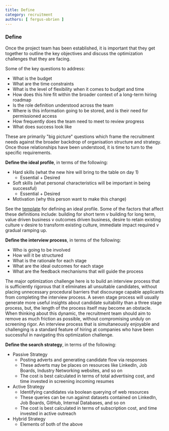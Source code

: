 ```yaml
---
title: Define
category: recruitment
authors: [ fergus-obrien ]
---
```


### Define

<!-- TODO: to define the organisational needs - EXPAND, for top management audience -->
<!-- TODO: recruitment roadmap - EXPAND, for top management audience... what's in a roadmpa, maybe some examples -->

Once the project team has been established, it is important that they get together to outline the key objectives and discuss the optimization challenges that they are facing.

Some of the key questions to address:
* What is the budget
* What are the time constraints
* What is the level of flexibility when it comes to budget and time
* How does this hire fit within the broader context of a long-term hiring roadmap
* Is the role definition understood across the team
* Where is this information going to be stored, and is their need for permissioned access
* How frequently does the team need to meet to review progress
* What does success look like

These are primarily "big picture" questions which frame the recruitment needs against the broader backdrop of organisation structure and strategy. Once those relationships have been understood, it is time to turn to the specific requirements. 

**Define the ideal profile**, in terms of the following:

* Hard skills (what the new hire will bring to the table on day 1)
     * Essential + Desired
* Soft skills (what personal characteristics will be important in being successful)
     * Essential + Desired
* Motivation (why this person want to make this change)

See the [template](https://atomiv.org/templates/recruitment/profile) for defining an ideal profile. Some of the factors that affect these definitions include: building for short term v building for long term, value driven business v outcomes driven business, desire to retain existing culture v desire to transform existing culture, immediate impact required v gradual ramping up.

<!-- Ideal vs good enough, how do you know when to stop looking (maybe in another section), indicators which one is suitable in which cases -->
     
**Define the interview process**, in terms of the following:
 * Who is going to be involved
 * How will it be structured
 * What is the rationale for each stage
 * What are the ideal outcomes for each stage
 * What are the feedback mechanisms that will guide the process

The major optimization challenge here is to build an interview process that is sufficiently rigorous that it eliminates all unsuitable candidates, without placing unnecessary procedural barriers that discourage capable applicants from completing the interview process. A seven stage process will usually generate more useful insights about candidate suitability than a three stage process, but, the length of the process itself may become an obstacle. When thinking about this dynamic, the recruitment team should aim to remove as much friction as possible, without compromising unduly on screening rigor. An interview process that is simultaneously enjoyable and challenging is a standard feature of hiring at companies who have been successful in navigating this optimization challenge.


**Define the search strategy**, in terms of the following:
  
 * Passive Strategy
    * Posting adverts and generating candidate flow via responses 
    * These adverts may be places on resources like LinkedIn, Job Boards, Industry Networking websites, and so on
    * The cost is best calculated in terms of total advertising cost, and time invested in screening incoming resumes
 * Active Strategy
    * Identifying candidates via boolean querying of web resources
    * These queries can be run against datasets contained on LinkedIn, Job Boards, GitHub, Internal Databases, and so on
    * The cost is best calculated in terms of subscription cost, and time invested in active outreach
 * Hybrid Strategy
    * Elements of both of the above

